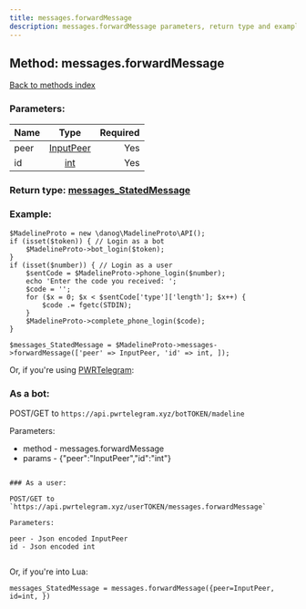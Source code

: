 ```yaml
---
title: messages.forwardMessage
description: messages.forwardMessage parameters, return type and example
---
```

## Method: messages.forwardMessage  
[Back to methods index](index.md)


### Parameters:

| Name     |    Type       | Required |
|----------|:-------------:|---------:|
|peer|[InputPeer](../types/InputPeer.md) | Yes|
|id|[int](../types/int.md) | Yes|


### Return type: [messages\_StatedMessage](../types/messages_StatedMessage.md)

### Example:


```
$MadelineProto = new \danog\MadelineProto\API();
if (isset($token)) { // Login as a bot
    $MadelineProto->bot_login($token);
}
if (isset($number)) { // Login as a user
    $sentCode = $MadelineProto->phone_login($number);
    echo 'Enter the code you received: ';
    $code = '';
    for ($x = 0; $x < $sentCode['type']['length']; $x++) {
        $code .= fgetc(STDIN);
    }
    $MadelineProto->complete_phone_login($code);
}

$messages_StatedMessage = $MadelineProto->messages->forwardMessage(['peer' => InputPeer, 'id' => int, ]);
```

Or, if you're using [PWRTelegram](https://pwrtelegram.xyz):

### As a bot:

POST/GET to `https://api.pwrtelegram.xyz/botTOKEN/madeline`

Parameters:

* method - messages.forwardMessage
* params - {"peer":"InputPeer","id":"int"}

```

### As a user:

POST/GET to `https://api.pwrtelegram.xyz/userTOKEN/messages.forwardMessage`

Parameters:

peer - Json encoded InputPeer
id - Json encoded int


```

Or, if you're into Lua:

```
messages_StatedMessage = messages.forwardMessage({peer=InputPeer, id=int, })
```

